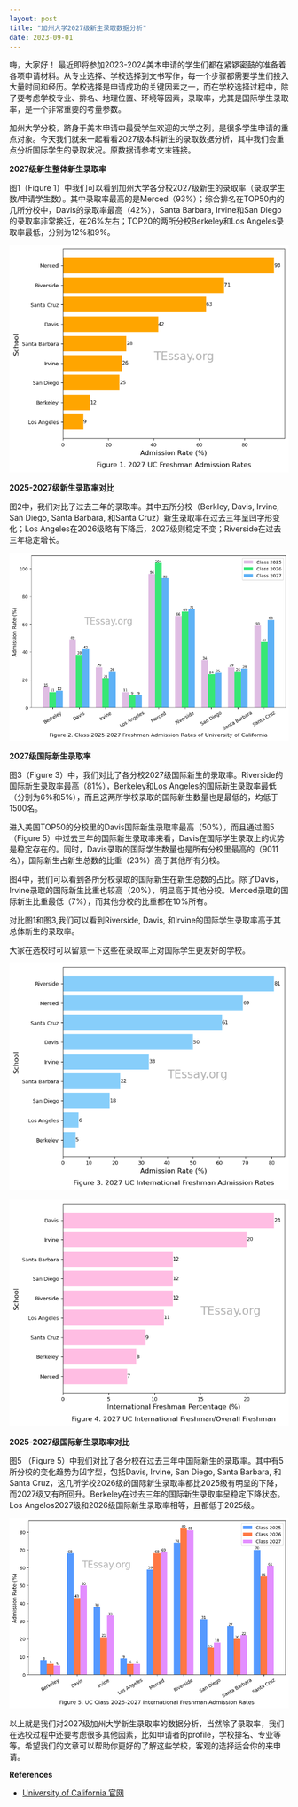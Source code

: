 ```yaml
---
layout: post
title: "加州大学2027级新生录取数据分析"
date: 2023-09-01
---
```


嗨，大家好！
最近即将参加2023-2024美本申请的学生们都在紧锣密鼓的准备着各项申请材料。从专业选择、学校选择到文书写作，每一个步骤都需要学生们投入大量时间和经历。学校选择是申请成功的关键因素之一，而在学校选择过程中，除了要考虑学校专业、排名、地理位置、环境等因素，录取率，尤其是国际学生录取率，是一个非常重要的考量参数。

加州大学分校，跻身于美本申请中最受学生欢迎的大学之列，是很多学生申请的重点对象。今天我们就来一起看看2027级本科新生的录取数据分析，其中我们会重点分析国际学生的录取状况。原数据请参考文末链接。

**2027级新生整体新生录取率**

图1（Figure 1）中我们可以看到加州大学各分校2027级新生的录取率（录取学生数/申请学生数）。其中录取率最高的是Merced（93%）；综合排名在TOP50内的几所分校中，Davis的录取率最高（42%），Santa Barbara, Irvine和San Diego的录取率非常接近，在26%左右；TOP20的两所分校Berkeley和Los Angeles录取率最低，分别为12%和9%。



    
![png](/assets/images/2023-09-01-UC-freshman-admission-analytics_files/2023-09-01-UC-freshman-admission-analytics_4_0.png)
    


**2025-2027级新生录取率对比**

图2中，我们对比了过去三年的录取率。其中五所分校（Berkley, Davis, Irvine, San Diego, Santa Barbara, 和Santa Cruz）新生录取率在过去三年呈凹字形变化；Los Angeles在2026级略有下降后，2027级则稳定不变；Riverside在过去三年稳定增长。


    
![png](/assets/images/2023-09-01-UC-freshman-admission-analytics_files/2023-09-01-UC-freshman-admission-analytics_6_0.png)
    


**2027级国际新生录取率**

图3（Figure 3）中，我们对比了各分校2027级国际新生的录取率。Riverside的国际新生录取率最高（81%），Berkeley和Los Angeles的国际新生录取率最低（分别为6%和5%），而且这两所学校录取的国际新生数量也是最低的，均低于1500名。

进入美国TOP50的分校里的Davis国际新生录取率最高（50%），而且通过图5（Figure 5）中过去三年的国际新生录取率来看，Davis在国际学生录取上的优势是稳定存在的。同时，Davis录取的国际学生数量也是所有分校里最高的（9011名），国际新生占新生总数的比重（23%）高于其他所有分校。

图4中，我们可以看到各所分校录取的国际新生在新生总数的占比。除了Davis，Irvine录取的国际新生比重也较高（20%），明显高于其他分校。Merced录取的国际新生比重最低（7%），而其他分校的比重都在10%所有。

对比图1和图3,我们可以看到Riverside, Davis, 和Irvine的国际学生录取率高于其总体新生的录取率。

大家在选校时可以留意一下这些在录取率上对国际学生更友好的学校。


    
![png](/assets/images/2023-09-01-UC-freshman-admission-analytics_files/2023-09-01-UC-freshman-admission-analytics_8_0.png)
    



    
![png](/assets/images/2023-09-01-UC-freshman-admission-analytics_files/2023-09-01-UC-freshman-admission-analytics_9_0.png)
    


**2025-2027级国际新生录取率对比**

图5 （Figure 5）中我们对比了各分校在过去三年中国际新生的录取率。其中有5所分校的变化趋势为凹字型，包括Davis, Irvine, San Diego, Santa Barbara, 和Santa Cruz，这几所学校2026级的国际新生录取率都比2025级有明显的下降，而2027级又有所回升。Berkeley在过去三年的国际新生录取率呈稳定下降状态。Los Angelos2027级和2026级国际新生录取率相等，且都低于2025级。


    
![png](/assets/images/2023-09-01-UC-freshman-admission-analytics_files/2023-09-01-UC-freshman-admission-analytics_11_0.png)
    


以上就是我们对2027级加州大学新生录取率的数据分析，当然除了录取率，我们在选校过程中还要考虑很多其他因素，比如申请者的profile，学校排名、专业等等。希望我们的文章可以帮助你更好的了解这些学校，客观的选择适合你的来申请。

**References**

+ [University of California 官网](https://www.ucop.edu/institutional-research-academic-planning/content-analysis/ug-admissions/ug-data.html)

